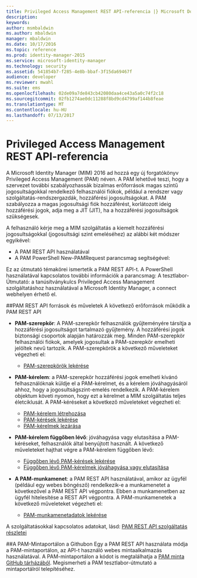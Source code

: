 ```yaml
---
title: Privileged Access Management REST API-referencia |} Microsoft Docs
description: 
keywords: 
author: msmbaldwin
ms.author: mbaldwin
manager: mbaldwin
ms.date: 10/17/2016
ms.topic: reference
ms.prod: identity-manager-2015
ms.service: microsoft-identity-manager
ms.technology: security
ms.assetid: 541854b7-f285-4e8b-bbaf-3f15da69467f
audience: developer
ms.reviewer: mwahl
ms.suite: ems
ms.openlocfilehash: 02de09a7de843cb42080daa4ce43a5a0c74f2c18
ms.sourcegitcommit: 02fb1274ae0dc11288f8bd9cd4799af144b8feae
ms.translationtype: MT
ms.contentlocale: hu-HU
ms.lasthandoff: 07/13/2017
---
```

# <a name="privileged-access-management-rest-api-reference"></a>Privileged Access Management REST API-referencia
A Microsoft Identity Manager (MIM) 2016 ad hozzá egy új forgatókönyv Privileged Access Management (PAM) néven. A PAM lehetővé teszi, hogy a szervezet további szabályozhassák bizalmas erőforrások magas szintű jogosultságokkal rendelkező felhasználói fiókok, például a rendszer vagy szolgáltatás-rendszergazdák, hozzáférési jogosultságokat. A PAM szabályozza a magas jogosultsági fiók hozzáférést, korlátozott ideig hozzáférési jogok, adja meg a JIT (JIT), ha a hozzáférési jogosultságok szükségesek.

A felhasználó kérje meg a MIM szolgáltatás a kiemelt hozzáférési jogosultságokkal (jogosultsági szint emeléséhez) az alábbi két módszer egyikével:

- A PAM REST API használatával
- A PAM PowerShell New-PAMRequest parancsmag segítségével:

Ez az útmutató témakörei ismertetik a PAM REST API-t. A PowerShell használatával kapcsolatos további információk a parancsmag: A tesztlabor-Útmutató: a tanúsítványkulcs Privileged Access Management szolgáltatáshoz használatával a Microsoft Identity Manager, a connect webhelyen érhető el.

##<a name="pam-rest-api-resources-and-operations"></a>PAM REST API források és műveletek
A következő erőforrások működik a PAM REST API
- **PAM-szerepkör**: A PAM-szerepkör felhasználók gyűjteményére társítja a hozzáférési jogosultságot tartalmazó gyűjtemény. A hozzáférési jogok biztonsági csoportok alapján határozzák meg.  Minden PAM-szerepkör felhasználói fiókok, amelyek jogosultak a PAM-szerepkör emelheti jelöltek nevű tartozik. A PAM-szerepkörök a következő műveleteket végezheti el:

    - [PAM-szerepkörök lekérése](privileged-access-management-get-roles.md)

- **PAM-kérelem**: a PAM-szerepkör hozzáférési jogok emelheti kívánó felhasználóknak küldje el a PAM-kérelmet, és a kérelem jóváhagyásáról ahhoz, hogy a jogosultságszint-emelés rendelkezik. A PAM-kérelem objektum követi nyomon, hogy ezt a kérelmet a MIM szolgáltatás teljes életciklusát. A PAM-kéréseket a következő műveleteket végezheti el:

    - [PAM-kérelem létrehozása](privileged-access-management-create-request.md)
    - [PAM-kérések lekérése](privileged-access-management-get-requests.md)
    - [PAM-kérelmek lezárása](privileged-access-management-close-request.md)

- **PAM-kérelem függőben lévő**: jóváhagyása vagy elutasítása a PAM-kéréseket, felhasználók által benyújtott használt. A következő műveleteket hajthat végre a PAM-kérelem függőben lévő:

    - [Függőben lévő PAM-kérések lekérése](privileged-access-management-get-pending-requests.md)
    - [Függőben lévő PAM-kérelmek jóváhagyása vagy elutasítása](privileged-access-management-approve-reject-pending-request.md)

- **A PAM-munkamenet**: a PAM REST API használatával, amikor az ügyfél (például egy webes böngésző) rendelkezik-e a munkamenetet a következővel a PAM REST API végpontra. Ebben a munkamenetben az ügyfél hitelesítése a REST API végpontra. A PAM-munkamenetek a következő műveleteket végezheti el:

     - [PAM-munkamenetadatok lekérése](privileged-access-management-get-session-info.md)

A szolgáltatásokkal kapcsolatos adatokat, lásd: [PAM REST API szolgáltatás részletei](privileged-access-management-rest-api-service-details.md)

##<a name="pam-sample-portal-on-github"></a>A PAM-Mintaportálon a Githubon
Egy a PAM REST API használata módja a PAM-mintaportálon, az API-t használó webes mintaalkalmazás használatával. A PAM-mintaportálon a kódot is megtalálhatja a [PAM minta GitHub tárházából](http://go.microsoft.com/fwlink/?LinkID=618550&clcid=0x409). Megismerheti a PAM tesztlabor-útmutató a mintaportálról telepítéséhez.
